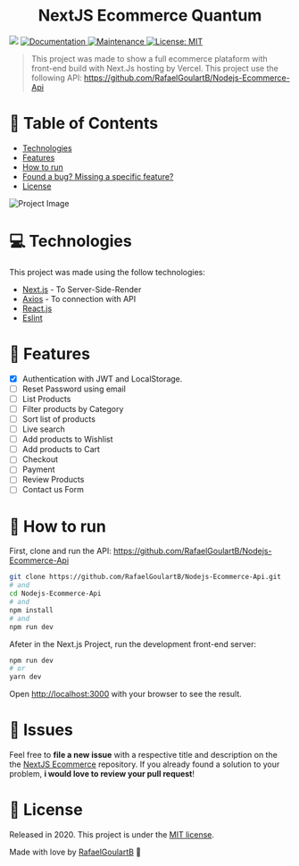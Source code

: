 <h1 align="center">NextJS Ecommerce Quantum</h1>
<p>
  <img src="https://img.shields.io/badge/version-2.0.0-blue.svg?cacheSeconds=2592000" />
  <a href="https://github.com/RafaelGoulartB/Next.js-Ecommerce#readme">
    <img alt="Documentation" src="https://img.shields.io/badge/documentation-yes-brightgreen.svg" target="_blank" />
  </a>
  <a href="https://github.com/RafaelGoulartB/Next.js-Ecommerce/graphs/commit-activity">
    <img alt="Maintenance" src="https://img.shields.io/badge/Maintained%3F-yes-green.svg" target="_blank" />
  </a>
  <a href="https://github.com/RafaelGoulartB/Ecommerce-Quantum/blob/master/LICENSE">
    <img alt="License: MIT" src="https://img.shields.io/badge/License-MIT-yellow.svg" target="_blank" />
  </a>
</p>

> This project was made to show a full ecommerce plataform with front-end build with Next.Js hosting by Vercel.
> This project use the following API: https://github.com/RafaelGoulartB/Nodejs-Ecommerce-Api 

# :pushpin: Table of Contents

* [Technologies](#computer-technologies)
* [Features](#rocket-features)
* [How to run](#construction_worker-how-to-run)
* [Found a bug? Missing a specific feature?](#bug-issues)
* [License](#closed_book-license)

![Project Image](https://github.com/RafaelGoulartB/Ecommerce-Quantum/blob/master/Ecommerce.jpg)

# :computer: Technologies
This project was made using the follow technologies:
<ul>
  <li><a href="https://nextjs.org/">Next.js</a>  - To Server-Side-Render</li>
  <li><a href="https://github.com/axios/axios">Axios</a> - To connection with API</li>
  <li><a href="https://reactjs.org/docs/getting-started.html">React.js</a></li>
  <li><a href="https://eslint.org/docs/user-guide/getting-started">Eslint</a></li>
</ul>

# :rocket: Features

- [x] Authentication with JWT and LocalStorage.
- [ ] Reset Password using email
- [ ] List Products
- [ ] Filter products by Category
- [ ] Sort list of products
- [ ] Live search
- [ ] Add products to Wishlist
- [ ] Add products to Cart
- [ ] Checkout
- [ ] Payment
- [ ] Review Products
- [ ] Contact us Form

# :construction_worker: How to run
First, clone and run the API: https://github.com/RafaelGoulartB/Nodejs-Ecommerce-Api
```bash
git clone https://github.com/RafaelGoulartB/Nodejs-Ecommerce-Api.git
# and
cd Nodejs-Ecommerce-Api
# and
npm install
# and
npm run dev
```

Afeter in the Next.js Project, run the development front-end server:

```bash
npm run dev
# or
yarn dev
```

Open [http://localhost:3000](http://localhost:3000) with your browser to see the result.


# :bug: Issues

Feel free to **file a new issue** with a respective title and description on the the [NextJS Ecommerce](https://github.com/RafaelGoulartB/Next.js-Ecommerce/issues) repository. If you already found a solution to your problem, **i would love to review your pull request**!

# :closed_book: License

Released in 2020.
This project is under the [MIT license](https://github.com/RafaelGoulartB/Next.js-Ecommerce/master/LICENSE).

Made with love by [RafaelGoulartB](https://github.com/RafaelGoulartB) 🚀
